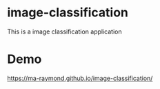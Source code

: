 # image-classification
This is a image classification application

# Demo
https://ma-raymond.github.io/image-classification/
